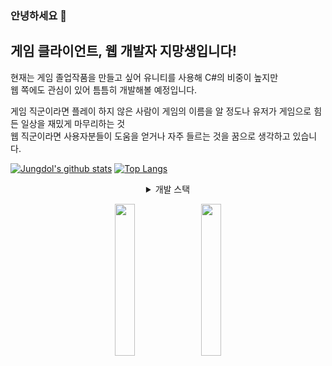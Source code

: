 ### 안녕하세요 👋

## 게임 클라이언트, 웹 개발자 지망생입니다!
현재는 게임 졸업작품을 만들고 싶어 유니티를 사용해 C#의 비중이 높지만<br>
웹 쪽에도 관심이 있어 틈틈히 개발해볼 예정입니다.

게임 직군이라면 플레이 하지 않은 사람이 게임의 이름을 알 정도나 유저가 게임으로 힘든 일상을 재밌게 마무리하는 것<br>
웹 직군이라면 사용자분들이 도움을 얻거나 자주 들르는 것을 꿈으로 생각하고 있습니다.<br>

[![Jungdol's github stats](https://github-readme-stats.vercel.app/api?username=Jungdol&theme=dark&show_icons=true)](https://github.com/Jungdol/github-readme-stats)
[![Top Langs](https://github-readme-stats.vercel.app/api/top-langs/?username=Jungdol&layout=compact&theme=dark)](https://github.com/Jungdol/github-readme-stats)


<details align='center'>
  <summary>개발 스택</summary>
    C#<br>
    Python<br>
    HTML, CSS, JS
</details>


<p align='center'>
  <a href="https://blog.naver.com/jungdol0202" target="_blank"><img src="https://img.shields.io/badge/Portfolio%20Blog-03C75A?style=flat-square&logo=Naver&logoColor=white" width=25%/></a> &nbsp; 
  <a href="https://jungdol.github.io" target="_blank"><img src="https://img.shields.io/badge/Github%20Blog-000000?style=flat-square&logo=Github&logoColor=white" width=25%/></a>
  </p>
